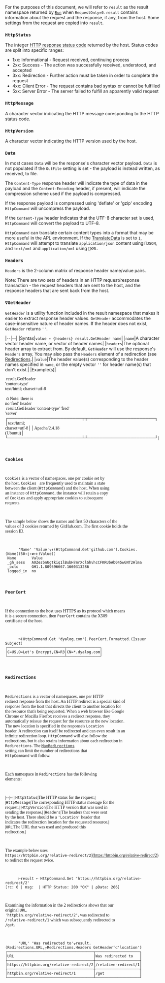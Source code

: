 For the purposes of this document, we will refer to `result` as the result namespace returned by [`Run`](./instance-methods.md#run) when `RequestOnly=0`. `result` contains information about the request and the response, if any, from the host. Some settings from the request are copied into `result`.

### `HttpStatus`
The integer [HTTP response status code](https://www.iana.org/assignments/http-status-codes/http-status-codes.xhtml) returned by the host. Status codes are split into specific ranges:

* 1xx: Informational - Request received, continuing process
* 2xx: Success - The action was successfully received, understood, and accepted
* 3xx: Redirection - Further action must be taken in order to complete the request
* 4xx: Client Error - The request contains bad syntax or cannot be fulfilled
* 5xx: Server Error - The server failed to fulfill an apparently valid request
### `HttpMessage`
A character vector indicating the HTTP message coresponding to the HTTP status code.   
### `HttpVersion`
A character vector indicating the HTTP version used by the host. 
### `Data`
In most cases `Data` will be the response's character vector payload. `Data` is not populated if the `OutFile` setting is set - the payload is instead written, as received, to file.

The `Content-Type` response header will indicate the type of data in the payload and the `Content-Encoding` header, if present, will indicate the compression scheme used if the payload is compressed.

If the response payload is compressed using 'deflate' or 'gzip' encoding `HttpCommand` will uncompress the payload.

If the `Content-Type` header indicates that the UTF-8 character set is used, `HttpCommand` will convert the payload to UTF-8. 

`HttpCommand` can translate certain content types into a format that may be more useful in the APL environment.  If the [TranslateData](./operational-settings.md#translatedata) is set to `1`, `HttpCommand` will attempt to translate `application/json` content using `⎕JSON`, and  `text/xml` and `application/xml` using `⎕XML`.
### `Headers`
`Headers` is the 2-column matrix of response header name/value pairs.

Note: There are two sets of headers in an HTTP request/response transaction - the request headers that are sent to the host, and the response headers that are sent back from the host.
### `∇GetHeader` 
`GetHeader` is a utility function included in the result namespace that makes it easier to extract response header values. `GetHeader` accommodates the case-insensitive nature of header names. If the header does not exist, `GetHeader` returns `''`.

|--|--|
|Syntax|`value ← {headers} result.GetHeader name`|
|`name`|A character vector header name, or vector of header names|
|`headers`|The optional header array to extract from. By default, `GetHeader` will use the response's `Headers` array. You may also pass the `Headers` element of a redirection (see [Redirections](#redirections).|
|`value`|The header value(s) corresponding to the header names specified in `name`, or the empty vector `''` for header name(s) that don't exist.|
|Example(s)|<pre style="font-family:APL;">      result.GetHeader 'content-type'<br/>text/html; charset=utf-8<br/><br/>      ⍝ Note: there is no 'fred' header<br/>      result.GetHeader 'content-type' 'fred' 'server'<br/>┌────────────────────────┬┬──────────────────────┐<br/>│text/html; charset=utf-8││Apache/2.4.18 (Ubuntu)│<br/>└────────────────────────┴┴──────────────────────┘|

### `Cookies`
`Cookies` is a vector of namespaces, one per cookie set by the host. `Cookies ` are frequently used to maintain a state between the client (`HttpCommand`) and the host. When using an instance of `HttpCommand`, the instance will retain a copy of `Cookies` and apply appropriate cookies to subsequent requests.

The sample below shows the names and first 50 characters of the values of 3 cookies returned by GitHub.com. The first cookie holds the session ID.
```
      'Name' 'Value'⍪↑(HttpCommand.Get'github.com').Cookies.(Name((50∘⌊∘≢↑⊢)Value))
 Name       Value                                              
 _gh_sess   A0ZezbnUgtkiq1lBubH7mrXclGhvhcCFKRUbAb045wGNT2Hlma 
 _octo      GH1.1.809596667.1660313286                         
 logged_in  no                                                 

```
### `PeerCert`
If the connection to the host uses HTTPS as its protocol which means it is a secure connection, then `PeerCert` contains the X509 certificate of the host.
```
      ⊃(HttpCommand.Get 'dyalog.com').PeerCert.Formatted.(Issuer Subject)
┌──────────────────────────┬───────────────┐
│C=US,O=Let's Encrypt,CN=R3│CN=*.dyalog.com│
└──────────────────────────┴───────────────┘
```
### `Redirections`
`Redirections` is a vector of namespaces, one per HTTP redirect response from the host. An HTTP redirect is a special kind of response from the host that directs the client to another location for the resource that's being requested. When a web browser like Google Chrome or Mozilla Firefox receives a redirect response, they automatically reissue the request for the resource at the new location. The new location is specified in the response's `Location` header.  A redirection can itself be redirected and can even result in an infinite redirection loop. `HttpCommand` will also follow the redirections, but it also retains information about each redirection in `Redirections`. The [`MaxRedirections`](./operational-settings.md#maxredirections) setting can limit the number of redirections that `HttpCommand` will follow.

Each namespace in `Redirections` has the following elements:

|--|--|
|`HttpStatus`|The HTTP status for the request.|
|`HttpMessage`|The corresponding HTTP status message for the request.|
|`HttpVersion`|The HTTP version that was used in sending the response.|
|`Headers`|The headers that were sent by the host. There should be a `'Location'` header that indicates the redirection location for the requested resource.|
|`URL`|The URL that was used and produced this redirection.|

The example below uses `https://httpbin.org/relative-redirect/2`](https://httpbin.org/relative-redirect/2) to redirect the request twice.

```
      ⊢result ← HttpCommand.Get 'https://httpbin.org/relative-redirect/2'
[rc: 0 | msg:  | HTTP Status: 200 "OK" | ⍴Data: 266]
```

Examining the information in the 2 redirections shows that our original `URL`, `'httpbin.org/relative-redirect/2'`, was redirected to `/relative-redirect/1` which was subsequently redirected to `/get`.

```
      'URL' 'Was redirected to'⍪result.(Redirections.URL,⍪Redirections.Headers GetHeader¨⊂'location')
┌───────────────────────────────────────┬────────────────────┐
│URL                                    │Was redirected to   │
├───────────────────────────────────────┼────────────────────┤
│https://httpbin.org/relative-redirect/2│/relative-redirect/1│
├───────────────────────────────────────┼────────────────────┤
│httpbin.org/relative-redirect/1        │/get                │
└───────────────────────────────────────┴────────────────────┘
```